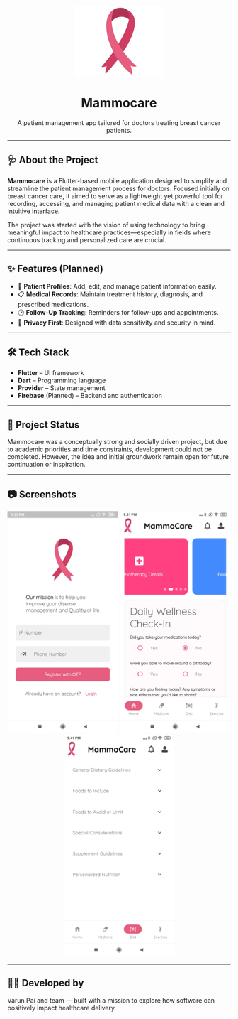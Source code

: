 <p align="center">
  <img src="assets/splash.png" width="200" alt="Mammocare Logo"/>
</p>

<h1 align="center">Mammocare</h1>

<p align="center">
  A patient management app tailored for doctors treating breast cancer patients.
</p>

---

## 🩺 About the Project

**Mammocare** is a Flutter-based mobile application designed to simplify and streamline the patient management process for doctors. Focused initially on breast cancer care, it aimed to serve as a lightweight yet powerful tool for recording, accessing, and managing patient medical data with a clean and intuitive interface.

The project was started with the vision of using technology to bring meaningful impact to healthcare practices—especially in fields where continuous tracking and personalized care are crucial.

---

## ✨ Features (Planned)

- 📁 **Patient Profiles**: Add, edit, and manage patient information easily.
- 📋 **Medical Records**: Maintain treatment history, diagnosis, and prescribed medications.
- 🕑 **Follow-Up Tracking**: Reminders for follow-ups and appointments.
- 🔐 **Privacy First**: Designed with data sensitivity and security in mind.

---

## 🛠️ Tech Stack

- **Flutter** – UI framework  
- **Dart** – Programming language  
- **Provider** – State management  
- **Firebase** (Planned) – Backend and authentication  

---

## 🚧 Project Status

Mammocare was a conceptually strong and socially driven project, but due to academic priorities and time constraints, development could not be completed. However, the idea and initial groundwork remain open for future continuation or inspiration.

---

## 📷 Screenshots

<p align="center">
  <img src="login.jpg" width="250" alt="Login Screen"/>
  <img src="home.jpg" width="250" alt="Home Screen"/>
  <img src="diet.jpg" width="250" alt="Diet Plan Screen"/>
</p>

---

## 👨‍⚕️ Developed by

Varun Pai and team — built with a mission to explore how software can positively impact healthcare delivery.
